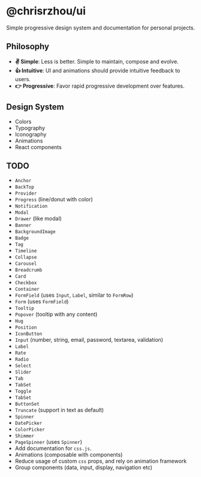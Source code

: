 # @chrisrzhou/ui

Simple progressive design system and documentation for personal projects.

## Philosophy

- **✌️ Simple**: Less is better. Simple to maintain, compose and evolve.
- **👍 Intuitive**: UI and animations should provide intuitive feedback to users.
- **👉 Progressive**: Favor rapid progressive development over features.

## Design System

- Colors
- Typography
- Iconography
- Animations
- React components

## TODO

- `Anchor`
- `BackTop`
- `Provider`
- `Progress` (line/donut with color)
- `Notification`
- `Modal`
- `Drawer` (like modal)
- `Banner`
- `BackgroundImage`
- `Badge`
- `Tag`
- `Timeline`
- `Collapse`
- `Carousel`
- `Breadcrumb`
- `Card`
- `Checkbox`
- `Container`
- `FormField` (uses `Input`, `Label`, similar to `FormRow`)
- `Form` (uses `FormField`)
- `Tooltip`
- `Popover` (tooltip with any content)
- `Hug`
- `Position`
- `IconButton`
- `Input` (number, string, email, password, textarea, validation)
- `Label`
- `Rate`
- `Radio`
- `Select`
- `Slider`
- `Tab`
- `TabSet`
- `Toggle`
- `TabSet`
- `ButtonSet`
- `Truncate` (support in text as default)
- `Spinner`
- `DatePicker`
- `ColorPicker`
- `Shimmer`
- `PageSpinner` (uses `Spinner`)
- Add documentation for `css.js`.
- Animations (composable with components)
- Reduce usage of custom `css` props, and rely on animation framework
- Group components (data, input, display, navigation etc)
